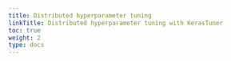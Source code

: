 ```yaml
---
title: Distributed hyperparameter tuning
linkTitle: Distributed hyperparameter tuning with KerasTuner
toc: true
weight: 2
type: docs
---
```

